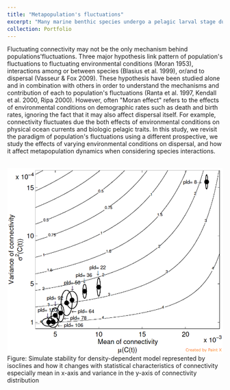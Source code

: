 ```yaml
---
title: "Metapopulation's fluctuations"
excerpt: "Many marine benthic species undergo a pelagic larval stage during which larvae are transported by ocean currents over a broad range of spatial and temporal scales. The aim is to study how dispersal-related traits such as spawning time and larval duration interact with spatiotemporal connectivity to affect metapopulation growth stability."
collection: Portfolio
---
```


Fluctuating connectivity may not be the only mechanism behind populations'fluctuations. 
Three major hypothesis link pattern of population's fluctuations to fluctuating environmental conditions (Moran 1953), 
interactions among or between species (Blasius et al. 1999), or/and to dispersal (Vasseur & Fox 2009). 
These hypothesis have been studied alone and in combination with others in order to understand the mechanisms and contribution 
of each to population's fluctuations (Ranta et al. 1997, Kendall et al. 2000, Ripa 2000). However, often "Moran effect" refers to the effects of environmental conditions on demographic rates such as death and birth rates, ignoring the fact that it may also affect dispersal itself. For example, connectivity  fluctuates due the both effects of environmental conditions on physical ocean currents and
biologic pelagic traits. In this study, we revisit the paradigm of population's fluctuations using a different prospective, we study the effects of varying environmental conditions on dispersal, and how it affect metapopulation dynamics when considering species interactions. 


<br/><img src='/images/Pic1.png'>
Figure: Simulate stability for density-dependent model represented by isoclines and how it changes with statistical characteristics of connectivity especially mean in x-axis and variance in the y-axis of connectivity distribution
